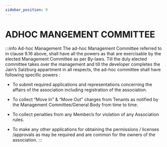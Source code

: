 ```yaml
---
sidebar_position: 9
---
```


# ADHOC MANGEMENT COMMITTEE
:::info Ad-hoc Management
The ad-hoc Management Committee referred to in clause 9.16 above,  shall  have all the powers as that are exercisable by the elected Management Committee as per By-laws. Till the duly elected committee takes over the management and till the developer completes the Jain’s Salzburg  appartment in all respects, the ad-hoc committee shall have following specific powers :

- To submit required applications and representations concerning the affairs of the association including registration of the association.

- To collect “Move In” & “Move Out” charges from Tenants as notified by the Management Committee/General Body from time to time.

- To collect penalties from any Member/s for violation of any Association rules.

- To make any other  applications  for  obtaining  the  permissions  /  licenses /approvals as may be required and are common for the owners of the association.
:::